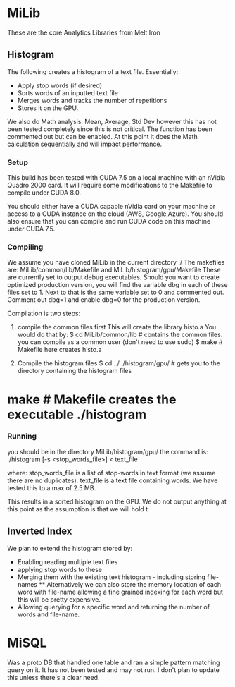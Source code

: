 # MiLib
These are the core Analytics Libraries from Melt Iron

## Histogram
The following creates a histogram of a text file.  Essentially:
* Apply stop words (if desired)
* Sorts words of an inputted text file
* Merges words and tracks the number of repetitions
* Stores it on the GPU.

We also do Math analysis: Mean, Average, Std Dev however this has not been tested completely since this is not critical.
The function has been commented out but can be enabled.  At this point it does the Math calculation sequentially and will impact performance.

### Setup
This build has been tested with CUDA 7.5 on a local machine with an nVidia Quadro 2000 card.  It will require some modifications to the Makefile to compile under CUDA 8.0.

You should either have a CUDA capable nVidia card on your machine or access to a CUDA instance on the cloud (AWS, Google,Azure).
You should also ensure that you can compile and run CUDA code on this machine under CUDA 7.5.

### Compiling
We assume you have cloned MiLib in the current directory ./
The makefiles are:
MiLib/common/lib/Makefile
and
MiLib/histogram/gpu/Makefile
These are currently set to output debug executables.  Should you want to create optimized production version, you will find the variable dbg in each of these files set to 1.  Next to that is the same variable set to 0 and commented out.  Comment out dbg=1 and enable dbg=0 for the production version.

Compilation is two steps:
1. compile the common files first
  This will create the library histo.a  You would do that by:
  $ cd MiLib/common/lib         # contains the common files.  you can compile as a common user (don't need to use sudo)
  $ make                        # Makefile here creates histo.a

2. Compile the histogram files
  $ cd ../../histogram/gpu/     # gets you to the directory containing the histogram files
  # make                        # Makefile creates the executable ./histogram

### Running
you should be in the directory MiLib/histogram/gpu/
the command is:
./histogram [-s <stop_words_file>] < text_file

where:
stop_words_file is a list of stop-words in text format (we assume there are no duplicates).
text_file is a text file containing words.  We have tested this to a max of 2.5 MB.

This results in a sorted histogram on the GPU.
We do not output anything at this point as the assumption is that we will hold t

## Inverted Index
We plan to extend the histogram stored by:
* Enabling reading multiple text files
* applying stop words to these
* Merging them with the existing text histogram - including storing file-names
** Alternatively we can also store the memory location of each word with file-name allowing a fine grained indexing for each word but this will be pretty expensive.
* Allowing querying for a specific word and returning the number of words and file-name.

# MiSQL
Was a proto DB that handled one table and ran a simple pattern matching query on it.  It has not been tested and may not run.  I don't plan to update this unless there's a clear need.
